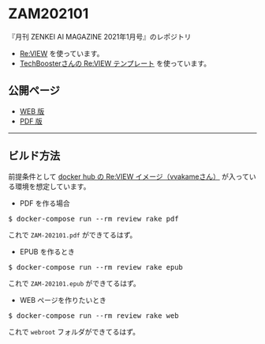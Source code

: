 # ZAM202101
『月刊 ZENKEI AI MAGAZINE 2021年1月号』のレポジトリ

* [Re:VIEW](https://reviewml.org/ja/) を使っています。
* [TechBoosterさんの Re:VIEW テンプレート](https://github.com/TechBooster/ReVIEW-Template) を使っています。


## 公開ページ

* [WEB 版](https://zenkei-ai-forum.github.io/ZAM202101/)
* [PDF 版](https://zenkei-ai-forum.github.io/ZAM202101/ZAM-202101.pdf)

---

## ビルド方法

前提条件として [docker hub の Re:VIEW イメージ（vvakameさん）](https://hub.docker.com/r/vvakame/review/) が入っている環境を想定しています。

* PDF を作る場合

<pre>$ docker-compose run --rm review rake pdf</pre>
これで `ZAM-202101.pdf` ができてるはず。

* EPUB を作るとき

<pre>$ docker-compose run --rm review rake epub</pre>
これで `ZAM-202101.epub` ができてるはず。

* WEB ページを作りたいとき

<pre>$ docker-compose run --rm review rake web</pre>
これで `webroot` フォルダができてるはず。
